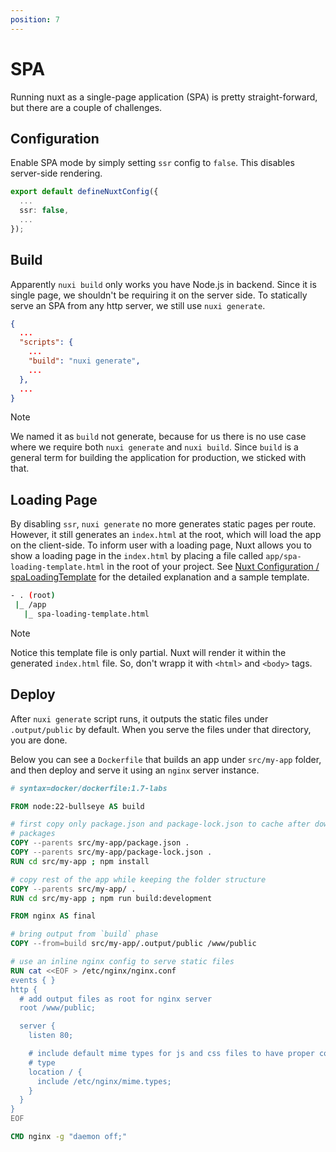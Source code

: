 ```yaml
---
position: 7
---
```


# SPA

Running nuxt as a single-page application (SPA) is pretty straight-forward, but
there are a couple of challenges.

## Configuration

Enable SPA mode by simply setting `ssr` config to `false`. This disables
server-side rendering.

```typescript
export default defineNuxtConfig({
  ...
  ssr: false,
  ...
});
```

## Build

Apparently `nuxi build` only works you have Node.js in backend. Since it is
single page, we shouldn't be requiring it on the server side. To statically
serve an SPA from any http server, we still use `nuxi generate`.

```json
{
  ...
  "scripts": {
    ...
    "build": "nuxi generate",
    ...
  },
  ...
}
```

> [!NOTE]
>
> We named it as `build` not generate, because for us there is no use case where
> we require both `nuxi generate` and `nuxi build`. Since `build` is a general
> term for building the application for production, we sticked with that.

## Loading Page

By disabling `ssr`, `nuxi generate` no more generates static pages per route.
However, it still generates an `index.html` at the root, which will load the app
on the client-side. To inform user with a loading page, Nuxt allows you to show
a loading page in the `index.html` by placing a file called
`app/spa-loading-template.html` in the root of your project. See [Nuxt
Configuration / spaLoadingTemplate][] for the detailed explanation and a sample
template.

```bash
- . (root)
 |_ /app
   |_ spa-loading-template.html
```

> [!NOTE]
>
> Notice this template file is only partial. Nuxt will render it within the
> generated `index.html` file. So, don't wrapp it with `<html>` and `<body>`
> tags.

## Deploy

After `nuxi generate` script runs, it outputs the static files under
`.output/public` by default. When you serve the files under that directory, you
are done.

Below you can see a `Dockerfile` that builds an app under `src/my-app` folder,
and then deploy and serve it using an `nginx` server instance.

```dockerfile
# syntax=docker/dockerfile:1.7-labs

FROM node:22-bullseye AS build

# first copy only package.json and package-lock.json to cache after downloading
# packages
COPY --parents src/my-app/package.json .
COPY --parents src/my-app/package-lock.json .
RUN cd src/my-app ; npm install

# copy rest of the app while keeping the folder structure
COPY --parents src/my-app/ .
RUN cd src/my-app ; npm run build:development

FROM nginx AS final

# bring output from `build` phase
COPY --from=build src/my-app/.output/public /www/public

# use an inline nginx config to serve static files
RUN cat <<EOF > /etc/nginx/nginx.conf
events { }
http {
  # add output files as root for nginx server
  root /www/public;

  server {
    listen 80;

    # include default mime types for js and css files to have proper conetnt
    # type
    location / {
      include /etc/nginx/mime.types;
    }
  }
}
EOF

CMD nginx -g "daemon off;"
```

[Nuxt Configuration / spaLoadingTemplate]: https://nuxt.com/docs/api/nuxt-config#spaloadingtemplate
